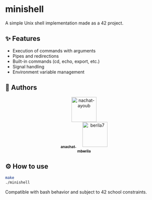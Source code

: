 # minishell

A simple Unix shell implementation made as a 42 project.

## ✨ Features

- Execution of commands with arguments
- Pipes and redirections
- Built-in commands (cd, echo, export, etc.)
- Signal handling
- Environment variable management

## 👥 Authors

<p align="center">
  <a href="https://github.com/nachat-ayoub">
    <img src="https://github.com/nachat-ayoub.png" width="80" height="80" alt="nachat-ayoub"/>
    <br/>
    <sub><b>anachat</b></sub>
  </a>
  &nbsp;&nbsp;&nbsp;&nbsp;
  <a href="https://github.com/berila7">
    <img src="https://github.com/berila7.png" width="80" height="80" alt="berila7"/>
    <br/>
    <sub><b>mberila</b></sub>
  </a>
</p>

## ⚙️ How to use

```bash
make
./minishell
```

Compatible with bash behavior and subject to 42 school constraints.